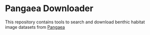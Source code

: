 # Pangaea Downloader

This repository contains tools to search and download benthic habitat image datasets from [Pangaea](https://www.pangaea.de/)
